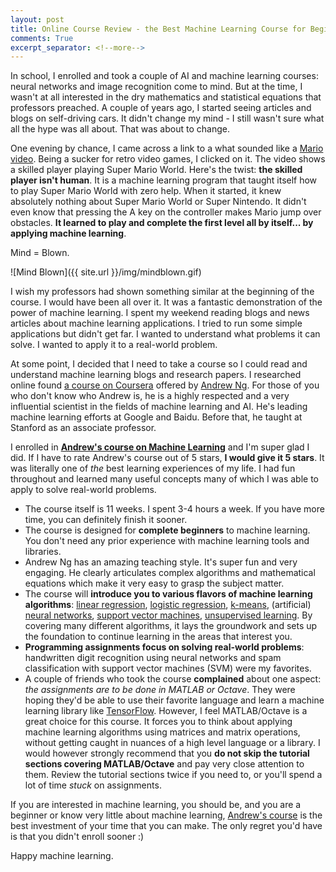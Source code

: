 ```yaml
---
layout: post
title: Online Course Review - the Best Machine Learning Course for Beginners
comments: True
excerpt_separator: <!--more-->
---
```


In school, I enrolled and took a couple of AI and machine learning courses: neural networks and image recognition come to mind. But at the time, I wasn't at all interested in the dry mathematics and statistical equations that professors preached. A couple of years ago, I started seeing articles and blogs on self-driving cars. It didn't change my mind - I still wasn't sure what all the hype was all about. That was about to change.

<!--more-->

One evening by chance, I came across a link to a what sounded like a [Mario video](https://news.ycombinator.com/item?id=9713802). Being a sucker for retro video games, I clicked on it. The video shows a skilled player playing Super Mario World. Here's the twist: **the skilled player isn't human**. It is a machine learning program that taught itself how to play Super Mario World with zero help. When it started, it knew absolutely nothing about Super Mario World or Super Nintendo. It didn't even know that pressing the A key on the controller makes Mario jump over obstacles. **It learned to play and complete the first level all by itself... by applying machine learning**.

Mind = Blown.

![Mind Blown]({{ site.url }}/img/mindblown.gif)

I wish my professors had shown something similar at the beginning of the course. I would have been all over it. It was a fantastic demonstration of the power of machine learning. I spent my weekend reading blogs and news articles about machine learning applications. I tried to run some simple applications but didn't get far. I wanted to understand what problems it can solve. I wanted to apply it to a real-world problem.

At some point, I decided that I need to take a course so I could read and understand machine learning blogs and research papers. I researched online found [a course on Coursera](https://www.coursera.org/learn/machine-learning) offered by [Andrew Ng](https://twitter.com/AndrewYNg). For those of you who don't know who Andrew is, he is a highly respected and a very influential scientist in the fields of machine learning and AI. He's leading machine learning efforts at Google and Baidu. Before that, he taught at Stanford as an associate professor.

I enrolled in **[Andrew's course on Machine Learning](https://www.coursera.org/learn/machine-learning)** and I'm super glad I did. If I have to rate Andrew's course out of 5 stars, **I would give it 5 stars**. It was literally one of *the* best learning experiences of my life. I had fun throughout and learned many useful concepts many of which I was able to apply to solve real-world problems.

* The course itself is 11 weeks. I spent 3-4 hours a week. If you have more time, you can definitely finish it sooner.
* The course is designed for **complete beginners** to machine learning. You don't need any prior experience with machine learning tools and libraries.
* Andrew Ng has an amazing teaching style. It's super fun and very engaging. He clearly articulates complex algorithms and mathematical equations which make it very easy to grasp the subject matter.
* The course will **introduce you to various flavors of machine learning algorithms**: [linear regression](https://en.wikipedia.org/wiki/Linear_regression), [logistic regression](https://en.wikipedia.org/wiki/Logistic_regression), [k-means](https://en.wikipedia.org/wiki/K-means_clustering), (artificial) [neural networks](https://en.wikipedia.org/wiki/Artificial_neural_network), [support vector machines](https://en.wikipedia.org/wiki/Support_vector_machine), [unsupervised learning](https://en.wikipedia.org/wiki/Unsupervised_learning). By covering many different algorithms, it lays the groundwork and sets up the foundation to continue learning in the areas that interest you.
* **Programming assignments focus on solving real-world problems**: handwritten digit recognition using neural networks and spam classification with support vector machines (SVM) were my favorites.
* A couple of friends who took the course **complained** about one aspect: *the assignments are to be done in MATLAB or Octave*. They were hoping they'd be able to use their favorite language and learn a machine learning library like [TensorFlow](https://www.tensorflow.org/). However, I feel MATLAB/Octave is a great choice for this course. It forces you to think about applying machine learning algorithms using matrices and matrix operations, without getting caught in nuances of a high level language or a library. I would however strongly recommend that you **do not skip the tutorial sections covering MATLAB/Octave** and pay very close attention to them. Review the tutorial sections twice if you need to, or you'll spend a lot of time *stuck* on assignments.

If you are interested in machine learning, you should be, and you are a beginner or know very little about machine learning, [Andrew's course](https://www.coursera.org/learn/machine-learning) is the best investment of your time that you can make. The only regret you'd have is that you didn't enroll sooner :)

Happy machine learning.
